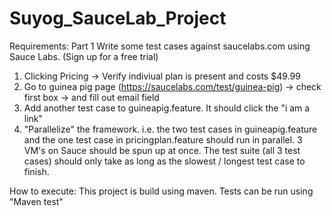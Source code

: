 # Suyog_SauceLab_Project
Requirements:
Part 1
Write some test cases against saucelabs.com using Sauce Labs. (Sign up for a free trial)
1. Clicking Pricing -> Verify indiviual plan is present and costs $49.99
2. Go to guinea pig page (https://saucelabs.com/test/guinea-pig) -> check first box -> and fill out email field
3. Add another test case to guineapig.feature. It should click the "i am a link"
4. "Parallelize" the framework.
i.e. the two test cases in guineapig.feature and the one test case in pricingplan.feature should run in parallel. 3 VM's on Sauce should be spun up at once. The test suite (all 3 test cases) should only take as long as the slowest / longest test case to finish.

How to execute:
This project is build using maven.
Tests can be run using "Maven test"
